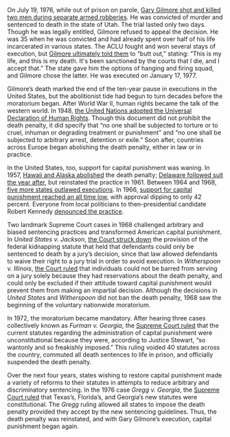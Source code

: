 On July 19, 1976, while out of prison on parole, [Gary Gilmore shot and killed two men during separate armed robberies](http://www.clarkprosecutor.org/html/death/US/gilmore001.htm). He was convicted of murder and sentenced to death in the state of Utah. The trial lasted only two days. Though he was legally entitled, Gilmore refused to appeal the decision. He was 35 when he was convicted and had already spent over half of his life incarcerated in various states. The ACLU fought and won several stays of execution, but [Gilmore ultimately told them](http://www.clarkprosecutor.org/html/death/US/gilmore001.htm) to “butt out,” stating: “This is my life, and this is my death. It's been sanctioned by the courts that I die, and I accept that.” The state gave him the options of hanging and firing squad, and Gilmore chose the latter. He was executed on January 17, 1977.

Gilmore’s death marked the end of the ten-year pause in executions in the United States, but the abolitionist tide had begun to turn decades before the moratorium began. After World War II, human rights became the talk of the western world. In 1948, [the United Nations adopted the Universal Declaration of Human Rights](http://www.un.org/en/documents/udhr/index.shtml). Though this document did not prohibit the death penalty, it did specify that “no one shall be subjected to torture or to cruel, inhuman or degrading treatment or punishment” and “no one shall be subjected to arbitrary arrest, detention or exile.” Soon after, countries across Europe began abolishing the death penalty, either in law or in practice.

In the United States, too, support for capital punishment was waning. In 1957, [Hawaii and Alaska abolished](http://www.un.org/en/documents/udhr/index.shtml) the death penalty; [Delaware followed suit the year after](http://www.un.org/en/documents/udhr/index.shtml), but reinstated the practice in 1961. Between 1964 and 1968, [five more states outlawed executions](http://www.un.org/en/documents/udhr/index.shtml). In 1966, [support for capital punishment reached an all time low](http://www.deathpenaltyinfo.org/part-ii-history-death-penalty), with approval dipping to only 42 percent. Everyone from local politicians to then-presidential candidate Robert Kennedy [denounced the practice](http://articles.philly.com/2008-01-10/news/25253708_1_capital-punishment-death-penalty-executions).

Two landmark Supreme Court cases in 1968 challenged arbitrary and biased sentencing practices and transformed American capital punishment. In _United States v. Jackson_, [the Court struck down](http://www.law.cornell.edu/supremecourt/text/390/570) the provision of the federal kidnapping statute that held that defendants could only be sentenced to death by a jury’s decision, since that law allowed defendants to waive their right to a jury trial in order to avoid execution. In _Witherspoon v. Illinois_, [the Court ruled](http://caselaw.lp.findlaw.com/scripts/getcase.pl?court=US&vol=391&invol=510) that individuals could not be barred from serving on a jury solely because they had reservations about the death penalty, and could only be excluded if their attitude toward capital punishment would prevent them from making an impartial decision. Although the decisions in _United States_ and _Witherspoon_ did not ban the death penalty, 1968 saw the beginning of the voluntary nationwide moratorium.

In 1972, the moratorium became mandatory. After hearing three cases collectively known as _Furman v. Georgia_, the [Supreme Court ruled](http://caselaw.lp.findlaw.com/scripts/getcase.pl?court=US&vol=408&invol=238) that the current statutes regarding the administration of capital punishment were unconstitutional because they were, according to Justice Stewart, “so wantonly and so freakishly imposed.” This ruling voided 40 statutes across the country, commuted all death sentences to life in prison, and officially suspended the death penalty.

Over the next four years, states wishing to restore capital punishment made a variety of reforms to their statutes in attempts to reduce arbitrary and discriminatory sentencing. In the 1976 case _Gregg v. Georgia_, the [Supreme Court ruled](http://www.oyez.org/cases/1970-1979/1975/1975_74_6257/) that Texas’s, Florida’s, and Georgia’s new statutes were constitutional. The _Gregg_ ruling allowed all states to impose the death penalty provided they accept by the new sentencing guidelines. Thus, the death penalty was reinstated, and with Gary Gilmore’s execution, capital punishment began again.